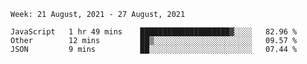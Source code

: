 <!--START_SECTION:waka-->
```text
Week: 21 August, 2021 - 27 August, 2021

JavaScript   1 hr 49 mins    ████████████████████▓░░░░   82.96 % 
Other        12 mins         ██▒░░░░░░░░░░░░░░░░░░░░░░   09.57 % 
JSON         9 mins          ██░░░░░░░░░░░░░░░░░░░░░░░   07.44 % 
```
<!--END_SECTION:waka-->
